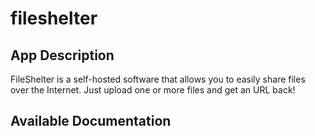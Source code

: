 # fileshelter

## App Description

FileShelter is a self-hosted software that allows you to easily share files over the Internet. Just upload one or more files and get an URL back!

## Available Documentation

